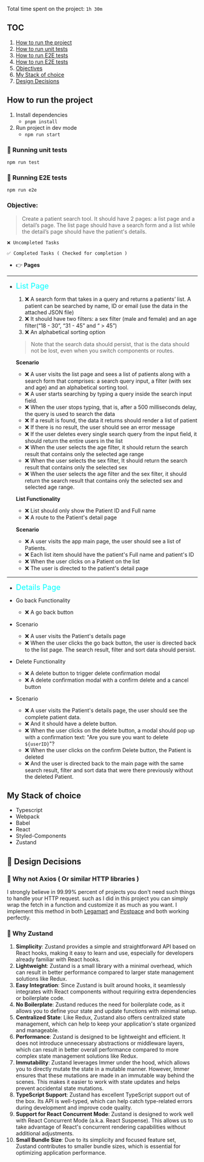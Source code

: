 Total time spent on the project: `1h 30m`

## TOC

1. [How to run the project](#How-to-run-the-project)
2. [How to run unit tests](#🧪-Running-unit-tests)
3. [How to run E2E tests](#🧪-Running-E2E-tests)
4. [How to run E2E tests](#🧪-Running-E2E-tests)
5. [Objectives](#Objectives)
6. [My Stack of choice](#My-Stack-of-choice)
7. [Design Decisions](#Design-Decisions)

## How to run the project

1. Install dependencies
   - `pnpm install`
2. Run project in dev mode
   - `npm run start`

### 🧪 Running unit tests

`npm run test`

### 🧪 Running E2E tests

`npm run e2e`

### Objective:

> Create a patient search tool. It should have 2 pages: a list page and a detail’s page. The list page should have a search form and a list while the detail’s page should have the patient's details.

```
❌ Uncompleted Tasks

✅ Completed Tasks ( Checked for completion )
```
- 👉 **Pages**
---
  - <span style="color: cyan; font-size: 20px"> List Page </span>
    1. ❌  A search form that takes in a query and returns a patients’ list. A patient can be searched by name, ID or email (use the data in the attached JSON file)
    2. ❌ It should have two filters: a sex filter (male and female) and an age filter(“18 - 30”, “31 - 45” and “ > 45”)
    3. ❌ An alphabetical sorting option

    >Note that the search data should persist, that is the data should not be lost, even when you switch components or routes.

    **Scenario**

    - ❌ A user visits the list page and sees a list of patients along with a search form that comprises:
    a search query input, a filter (with sex and age) and an alphabetical sorting tool.
    - ❌ A user starts searching by typing a query inside the search input field.
    - ❌ When the user stops typing, that is, after a 500 milliseconds delay, the query is used to search the data
    - ❌ If a result is found, the data it returns should render a list of patient
    - ❌ If there is no result, the user should see an error message
    - ❌ If the user deletes every single search query from the input field, it should return the entire users in the list
    - ❌ When the user selects the age filter, it should return the search result that contains only the selected age range
    - ❌ When the user selects the sex filter, It should return the search result that contains only the selected sex
    - ❌ When the user selects the age filter and the sex filter, it should return the search result that contains only the selected sex and selected age range.

    **List Functionality**
    - ❌ List should only show the Patient ID and Full name
    - ❌ A route to the Patient's detail page

    **Scenario**
    - ❌ A user visits the app main page, the user should see a list of Patients.
    - ❌ Each list item should have the patient's Full name and patient's ID
    - ❌ When the user clicks on a Patient on the list
    - ❌ The user is directed to the patient's detail page
----
  - <span style="color: cyan; font-size: 20px"> Details Page </span>

- Go back Functionality
  - ❌ A go back button

- Scenario
  - ❌ A user visits the Patient's details page
  - ❌ When the user clicks the go back button, the user is directed back to the list page. The search result, filter and sort data should persist.
- Delete Functionality
    - ❌ A delete button to trigger delete confirmation modal
    - ❌ A delete confirmation modal with a confirm delete and a cancel button
- Scenario
    - ❌ A user visits the Patient's details page, the user should see the complete patient data.
    - ❌ And it should have a delete button.
    - ❌ When the user clicks on the delete button, a modal should pop up with a confirmation text:
    "Are you sure you want to delete `${userID}`"?
    - ❌ When the user clicks on the confirm Delete button, the Patient is deleted
    - ❌ And the user is directed back to the main page with the same search result, filter and sort data that were there previously without the deleted Patient.

## My Stack of choice

- Typescript
- Webpack
- Babel
- React
- Styled-Components
- Zustand

## 🔨 Design Decisions

### 🔶 Why not Axios ( Or similar HTTP libraries )

I strongly believe in 99.99% percent of projects you don't need such things to handle your HTTP request. such as I did in this project you can simply wrap the fetch in a function and customize it as much as you want. I implement this method in both [Legamart](https://legamart.com) and [Postpace](https://postpace.io) and both working perfectly.

### 🔶 Why Zustand

1. **Simplicity**: Zustand provides a simple and straightforward API based on React hooks, making it easy to learn and use, especially for developers already familiar with React hooks.
2. **Lightweight**: Zustand is a small library with a minimal overhead, which can result in better performance compared to larger state management solutions like Redux.
3. **Easy Integration**: Since Zustand is built around hooks, it seamlessly integrates with React components without requiring extra dependencies or boilerplate code.
4. **No Boilerplate**: Zustand reduces the need for boilerplate code, as it allows you to define your state and update functions with minimal setup.
5. **Centralized State**: Like Redux, Zustand also offers centralized state management, which can help to keep your application's state organized and manageable.
6. **Performance**: Zustand is designed to be lightweight and efficient. It does not introduce unnecessary abstractions or middleware layers, which can result in better overall performance compared to more complex state management solutions like Redux.
7. **Immutability**: Zustand leverages Immer under the hood, which allows you to directly mutate the state in a mutable manner. However, Immer ensures that these mutations are made in an immutable way behind the scenes. This makes it easier to work with state updates and helps prevent accidental state mutations.
8. **TypeScript Support**: Zustand has excellent TypeScript support out of the box. Its API is well-typed, which can help catch type-related errors during development and improve code quality.
9. **Support for React Concurrent Mode**: Zustand is designed to work well with React Concurrent Mode (a.k.a. React Suspense). This allows us to take advantage of React's concurrent rendering capabilities without additional adjustments.
10. **Small Bundle Size**: Due to its simplicity and focused feature set, Zustand contributes to smaller bundle sizes, which is essential for optimizing application performance.
